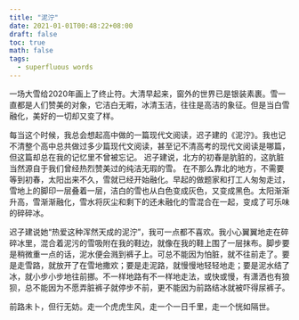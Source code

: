 ```yaml
---
title: "泥泞"
date: 2021-01-01T00:48:22+08:00
draft: false
toc: true
math: false
tags:
  - superfluous words
---
```

一场大雪给2020年画上了终止符。大清早起来，窗外的世界已是银装素裹。雪一直都是人们赞美的对象，它洁白无暇，冰清玉洁，往往是高洁的象征。但是当白雪融化，美好的一切却又变了样。

每当这个时候，我总会想起高中做的一篇现代文阅读，迟子建的《泥泞》。我也记不清整个高中总共做过多少篇现代文阅读，甚至记不清高考的现代文阅读是哪篇，但这篇却总在我的记忆里不曾被忘记。 迟子建说，北方的初春是肮脏的，这肮脏当然源自于我们曾经热烈赞美过的纯洁无瑕的雪。 在不那么靠北的地方，不需要等到初春，太阳出来不久，雪就已经开始融化。早起的做题家和打工人匆匆走过，雪地上的脚印一层叠着一层，洁白的雪也从白色变成灰色，又变成黑色。太阳渐渐升高，雪渐渐融化，雪水将灰尘和剩下的还未融化的雪混合在一起，变成了可乐味的碎碎冰。

迟子建说她“热爱这种浑然天成的泥泞”，我可一点都不喜欢。我小心翼翼地走在碎碎冰里，混合着泥污的雪吸附在我的鞋边，就像在我的鞋上围了一层抹布。脚步要是稍微重一点的话，泥水便会溅到裤子上。可总不能因为怕脏，就不往前走了。要是走雪路，就放开了在雪地撒欢；要是走泥路，就慢慢地轻轻地走；要是泥水结了冰，就小步小步地往前挪。不一样地路有不一样地走法，或快或慢，有潇洒也有狼狈，总不能因为不愿弄脏裤子就停步不前，更不能因为前路结冰就被吓得尿裤子。

前路未卜，但行无妨。走一个虎虎生风，走一个一日千里，走一个恍如隔世。
